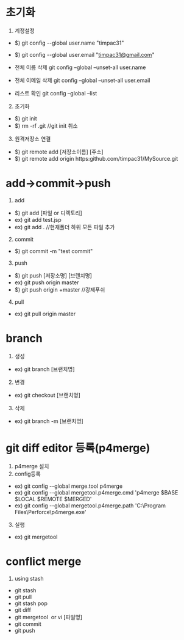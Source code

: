 # 초기화
1. 계정설정
+ $) git config --global user.name "timpac31"
+ $) git config --global user.email "timpac31@gmail.com"
 
+ 전체 이름 삭제
git config –global –unset-all user.name
+ 전체 이메일 삭제
git config –global –unset-all user.email
+ 리스트 확인
git config –global –list

2. 초기화
+ $) git init
+ $) rm -rf .git   //git init 취소

3. 원격저장소 연결
+ $) git remote add [저장소이름] [주소]
+ $) git remote add origin https:github.com/timpac31/MySource.git

# add->commit->push
1. add
+ $) git add [파일 or 디렉토리]
+ ex) git add test.jsp	
+ ex) git add .  			//현재폴더 하위 모든 파일 추가

2. commit
+ $) git commit -m "test commit"

3. push
+ $) git push [저장소명] [브랜치명]
+ ex) git push origin master  
+ $) git push origin +master   //강제푸쉬	      

4. pull
+ ex) git pull origin master

# branch
1. 생성
+ ex) git branch [브랜치명]
2. 변경
+ ex) git checkout [브랜치명]
3. 삭제
+ ex) git branch -m [브랜치명]

# git diff editor 등록(p4merge)
1. p4merge 설치
2. config등록
+ ex) git config --global merge.tool p4merge
+ ex) git config --global mergetool.p4merge.cmd 'p4merge $BASE $LOCAL $REMOTE $MERGED'
+ ex) git config --global mergetool.p4merge.path 'C:\Program Files\Perforce\p4merge.exe'
3. 실행
+ ex) git mergetool

# conflict merge 
1. using stash
+ git stash 
+ git pull
+ git stash pop
+ git diff
+ git mergetool  or  vi [파일명] 
+ git commit
+ git push
